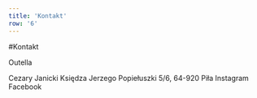 ```yaml
---
title: 'Kontakt'
row: '6'
---
```

#Kontakt

Outella

Cezary Janicki
Księdza Jerzego Popiełuszki 5/6, 64-920 Piła
Instagram   
Facebook